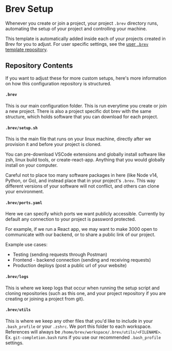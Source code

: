 # Brev Setup

Whenever you create or join a project, your project `.brev` directory runs, automating the setup of your project and controlling your machine.

This template is automatically added inside each of your projects created in Brev for you to adjust. For user specific settings, see the [user `.brev` template repository](https://github.com/brevdev/user-dotbrev).

## Repository Contents

If you want to adjust these for more custom setups, here's more information on how this configuration repository is structured.

#### `.brev`
This is our main configuration folder. This is run everytime you create or join a new project. There is also a project specific dot brev with the same structure, which holds software that you can download for each project.

#### `.brev/setup.sh`
This is the main file that runs on your linux machine, directly after we provision it and before your project is cloned.

You can pre-download VSCode extensions and globally install software like zsh, linux build tools, or create-react-app. Anything that you would globally install on your computer.

Careful not to place too many software packages in here (like Node v14, Python, or Go), and instead place that in your project's `.brev`. This way different versions of your software will not conflict, and others can clone your environment.

#### `.brev/ports.yaml`
Here we can specify which ports we want publicly accessible. Currently by default any connection to your project is password protected.

For example, if we run a React app, we may want to make 3000 open to communicate with our backend, or to share a public link of our project.

Example use cases:

- Testing (sending requests through Postman)
- Frontend - backend connection (sending and receiving requests)
- Production deploys (post a public url of your website)

#### `.brev/logs`
This is where we keep logs that occur when running the setup script and cloning repositories (such as this one, and your project repository if you are creating or joining a project from git).

#### `.brev/utils`
This is where we keep any other files that you'd like to include in your `.bash_profile` or your `.zshrc`. We port this folder to each workspace. References will always be `/home/brev/workspace/.brev/utils/<FILENAME>`. Ex. `git-completion.bash` runs if you use our recommended `.bash_profile` settings.
